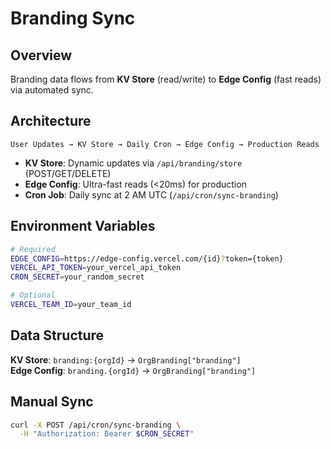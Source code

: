 # Branding Sync

## Overview

Branding data flows from **KV Store** (read/write) to **Edge Config** (fast reads) via automated sync.

## Architecture

```
User Updates → KV Store → Daily Cron → Edge Config → Production Reads
```

- **KV Store**: Dynamic updates via `/api/branding/store` (POST/GET/DELETE)
- **Edge Config**: Ultra-fast reads (<20ms) for production
- **Cron Job**: Daily sync at 2 AM UTC (`/api/cron/sync-branding`)

## Environment Variables

```bash
# Required
EDGE_CONFIG=https://edge-config.vercel.com/{id}?token={token}
VERCEL_API_TOKEN=your_vercel_api_token
CRON_SECRET=your_random_secret

# Optional
VERCEL_TEAM_ID=your_team_id
```

## Data Structure

**KV Store**: `branding:{orgId}` → `OrgBranding["branding"]`  
**Edge Config**: `branding.{orgId}` → `OrgBranding["branding"]`

## Manual Sync

```bash
curl -X POST /api/cron/sync-branding \
  -H "Authorization: Bearer $CRON_SECRET"
```

